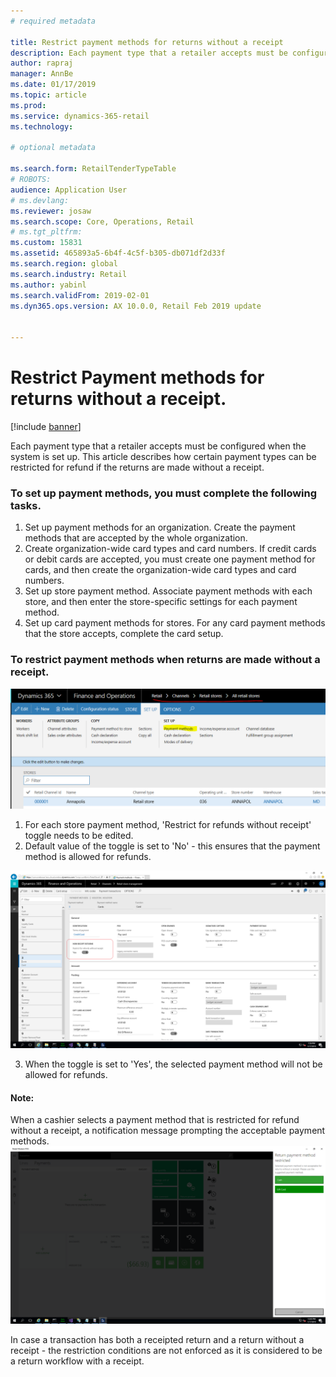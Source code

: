```yaml
---
# required metadata

title: Restrict payment methods for returns without a receipt
description: Each payment type that a retailer accepts must be configured when the system is set up. This article describes how certain payment types can be restricted for refund if the returns are made without a receipt.
author: rapraj
manager: AnnBe
ms.date: 01/17/2019
ms.topic: article
ms.prod: 
ms.service: dynamics-365-retail
ms.technology: 

# optional metadata

ms.search.form: RetailTenderTypeTable
# ROBOTS: 
audience: Application User
# ms.devlang: 
ms.reviewer: josaw
ms.search.scope: Core, Operations, Retail
# ms.tgt_pltfrm: 
ms.custom: 15831
ms.assetid: 465893a5-6b4f-4c5f-b305-db071df2d33f
ms.search.region: global
ms.search.industry: Retail
ms.author: yabinl
ms.search.validFrom: 2019-02-01
ms.dyn365.ops.version: AX 10.0.0, Retail Feb 2019 update


---
```


# Restrict Payment methods for returns without a receipt.

[!include [banner](includes/banner.md)]

Each payment type that a retailer accepts must be configured when the system is set up. This article describes how certain payment types can be restricted for refund if the returns are made without a receipt.

### To set up payment methods, you must complete the following tasks.

1. Set up payment methods for an organization. Create the payment methods that are accepted by the whole organization.
2. Create organization-wide card types and card numbers. If credit cards or debit cards are accepted, you must create one payment method for cards, and then create the organization-wide card types and card numbers.
3. Set up store payment method. Associate payment methods with each store, and then enter the store-specific settings for each payment method.
4. Set up card payment methods for stores. For any card payment methods that the store accepts, complete the card setup.

### To restrict payment methods when returns are made without a receipt.

![Retail Store Setup]( media/NoReceiptReturns1.png "Retail Store Setup") 

1. For each store payment method, 'Restrict for refunds without receipt' toggle needs to be edited.
2. Default value of the toggle is set to 'No' - this ensures that the payment method is allowed for refunds. 

![Retail Store payment method]( media/NoReceiptReturns3.png "Retail Store Payment Method") 

3. When the toggle is set to 'Yes', the selected payment method will not be allowed for refunds. 

#### Note:
When a cashier selects a payment method that is restricted for refund without a receipt, a notification message prompting the acceptable payment methods.
![Acceptable payment methods](media/NoReceiptReturns4.png "Acceptable payment methods") 

In case a transaction has both a receipted return and a return without a receipt - the restriction conditions are not enforced as it is considered to be a return workflow with a receipt. 



